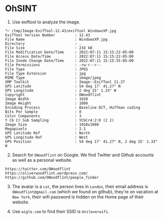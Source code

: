 # OhSINT


1. Use exiftool to analyze the image.
```
╰─ /tmp/Image-ExifTool-12.43/exiftool WindowsXP.jpg 
ExifTool Version Number         : 12.43
File Name                       : WindowsXP.jpg
Directory                       : .
File Size                       : 234 kB
File Modification Date/Time     : 2022:07:11 15:15:22-05:00
File Access Date/Time           : 2022:07:11 15:15:22-05:00
File Inode Change Date/Time     : 2022:07:11 15:15:35-05:00
File Permissions                : -rw-r--r--
File Type                       : JPEG
File Type Extension             : jpg
MIME Type                       : image/jpeg
XMP Toolkit                     : Image::ExifTool 11.27
GPS Latitude                    : 54 deg 17' 41.27" N
GPS Longitude                   : 2 deg 15' 1.33" W
Copyright                       : OWoodflint
Image Width                     : 1920
Image Height                    : 1080
Encoding Process                : Baseline DCT, Huffman coding
Bits Per Sample                 : 8
Color Components                : 3
Y Cb Cr Sub Sampling            : YCbCr4:2:0 (2 2)
Image Size                      : 1920x1080
Megapixels                      : 2.1
GPS Latitude Ref                : North
GPS Longitude Ref               : West
GPS Position                    : 54 deg 17' 41.27" N, 2 deg 15' 1.33" W
```

2. Search for `OWoodflint` on Google. We find Twitter and Github accounts as well as a personal website.
```
https://twitter.com/OWoodflint
https://oliverwoodflint.wordpress.com/
https://github.com/OWoodfl1nt/people_finder
```

3. The avatar is a `cat`, the person lives in `London`, their email address is `OWoodflint@gmail.com` (which we found on github), they're on vacation at `New York`, their wifi password is hidden on the Home page of their website.

4. Use `wigle.com` to find their SSID is `Unileverwifi`.
